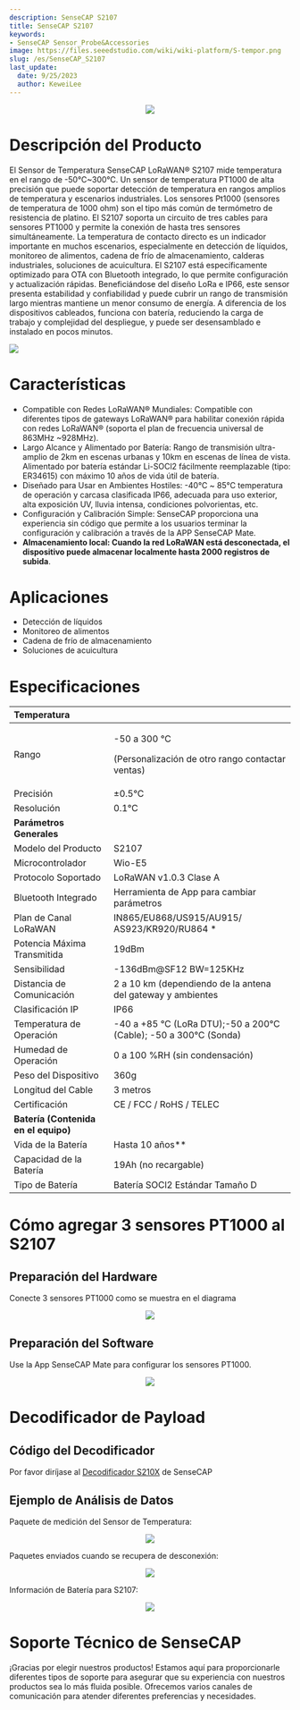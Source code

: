 ```yaml
---
description: SenseCAP S2107
title: SenseCAP S2107
keywords:
- SenseCAP Sensor_Probe&Accessories
image: https://files.seeedstudio.com/wiki/wiki-platform/S-tempor.png
slug: /es/SenseCAP_S2107
last_update:
  date: 9/25/2023
  author: KeweiLee
---
```


<div align="center"><img width={800} src="https://files.seeedstudio.com/wiki/SenseCAP/SenseCAP_LoRaWAN_S210X_Series/s2107/0.jpg" /></div>

# Descripción del Producto

El Sensor de Temperatura SenseCAP LoRaWAN® S2107 mide temperatura en el rango de -50°C~300°C. Un sensor de temperatura PT1000 de alta precisión que puede soportar detección de temperatura en rangos amplios de temperatura y escenarios industriales.
Los sensores Pt1000 (sensores de temperatura de 1000 ohm) son el tipo más común de termómetro de resistencia de platino. El S2107 soporta un circuito de tres cables para sensores PT1000 y permite la conexión de hasta tres sensores simultáneamente.
La temperatura de contacto directo es un indicador importante en muchos escenarios, especialmente en detección de líquidos, monitoreo de alimentos, cadena de frío de almacenamiento, calderas industriales, soluciones de acuicultura. El S2107 está específicamente optimizado para OTA con Bluetooth integrado, lo que permite configuración y actualización rápidas. Beneficiándose del diseño LoRa e IP66, este sensor presenta estabilidad y confiabilidad y puede cubrir un rango de transmisión largo mientras mantiene un menor consumo de energía. A diferencia de los dispositivos cableados, funciona con batería, reduciendo la carga de trabajo y complejidad del despliegue, y puede ser desensamblado e instalado en pocos minutos.


[![](https://files.seeedstudio.com/wiki/Seeed-WiKi/docs/images/300px-Get_One_Now_Banner-ragular.png)](https://www.seeedstudio.com/SenseCAP-S2101-LoRaWAN-Air-Temperature-and-Humidity-Sensor-p-5354.html)

# Características

- Compatible con Redes LoRaWAN® Mundiales: Compatible con diferentes tipos de gateways LoRaWAN® para habilitar conexión rápida con redes LoRaWAN® (soporta el plan de frecuencia universal de 863MHz ~928MHz).
- Largo Alcance y Alimentado por Batería: Rango de transmisión ultra-amplio de 2km en escenas urbanas y 10km en escenas de línea de vista. Alimentado por batería estándar Li-SOCl2 fácilmente reemplazable (tipo: ER34615) con máximo 10 años de vida útil de batería.
- Diseñado para Usar en Ambientes Hostiles: -40℃ ~ 85℃ temperatura de operación y carcasa clasificada IP66, adecuada para uso exterior, alta exposición UV, lluvia intensa, condiciones polvorientas, etc.
- Configuración y Calibración Simple: SenseCAP proporciona una experiencia sin código que permite a los usuarios terminar la configuración y calibración a través de la APP SenseCAP Mate.
- **Almacenamiento local: Cuando la red LoRaWAN está desconectada, el dispositivo puede almacenar localmente hasta 2000 registros de subida**.

# Aplicaciones

- Detección de líquidos
- Monitoreo de alimentos
- Cadena de frío de almacenamiento
- Soluciones de acuicultura

# Especificaciones

|**Temperatura**||
| :- | :- |
|Rango|<p>-50 a 300 ℃ </p><p>(Personalización de otro rango contactar ventas)</p>|
|Precisión|±0.5℃|
|Resolución|0\.1℃|
|**Parámetros Generales**||
|Modelo del Producto|S2107|
|Microcontrolador|Wio-E5|
|Protocolo Soportado|LoRaWAN v1.0.3 Clase A|
|Bluetooth Integrado|Herramienta de App para cambiar parámetros|
|Plan de Canal LoRaWAN|IN865/EU868/US915/AU915/ AS923/KR920/RU864 \*|
|Potencia Máxima Transmitida|19dBm|
|Sensibilidad|-136dBm@SF12 BW=125KHz|
|Distancia de Comunicación|2 a 10 km (dependiendo de la antena del gateway y ambientes|
|Clasificación IP|IP66|
|Temperatura de Operación|-40 a +85 °C (LoRa DTU);-50 a 200℃(Cable); -50 a 300℃ (Sonda)|
|Humedad de Operación|0 a 100 %RH (sin condensación)|
|Peso del Dispositivo|360g|
|Longitud del Cable|3 metros|
|Certificación|CE / FCC / RoHS / TELEC|
|**Batería (Contenida en el equipo)**||
|Vida de la Batería|Hasta 10 años\*\*|
|Capacidad de la Batería|19Ah (no recargable)|
|Tipo de Batería|Batería SOCl2 Estándar Tamaño D|

# Cómo agregar 3 sensores PT1000 al S2107

## Preparación del Hardware

Conecte 3 sensores PT1000 como se muestra en el diagrama
<div align="center"><img width={800} src="https://files.seeedstudio.com/wiki/SenseCAP/SenseCAP_LoRaWAN_S210X_Series/s2107/1.jpg" /></div>

## Preparación del Software

Use la App SenseCAP Mate para configurar los sensores PT1000.
<div align="center"><img width={800} src="https://files.seeedstudio.com/wiki/SenseCAP/SenseCAP_LoRaWAN_S210X_Series/s2107/2.png" /></div>

# Decodificador de Payload

## Código del Decodificador

Por favor diríjase al [Decodificador S210X](https://github.com/Seeed-Solution/SenseCAP-Decoder/tree/main/S210X) de SenseCAP

## Ejemplo de Análisis de Datos

Paquete de medición del Sensor de Temperatura:
<div align="center"><img width={800} src="https://files.seeedstudio.com/wiki/SenseCAP/SenseCAP_LoRaWAN_S210X_Series/s2107/3.png" /></div>

Paquetes enviados cuando se recupera de desconexión:
<div align="center"><img width={800} src="https://files.seeedstudio.com/wiki/SenseCAP/SenseCAP_LoRaWAN_S210X_Series/s2107/4.png" /></div>

Información de Batería para S2107:
<div align="center"><img width={800} src="https://files.seeedstudio.com/wiki/SenseCAP/SenseCAP_LoRaWAN_S210X_Series/s2107/5.png" /></div>

# Soporte Técnico de SenseCAP

¡Gracias por elegir nuestros productos! Estamos aquí para proporcionarle diferentes tipos de soporte para asegurar que su experiencia con nuestros productos sea lo más fluida posible. Ofrecemos varios canales de comunicación para atender diferentes preferencias y necesidades.

<div class="button_tech_support_container">
<a href="https://discord.gg/sensecap" class="button_tech_support_sensecap"></a>
<a href="https://support.sensecapmx.com/portal/en/home" class="button_tech_support_sensecap3"></a>
</div>

<div class="button_tech_support_container">
<a href="mailto:support@sensecapmx.com" class="button_tech_support_sensecap2"></a>
<a href="https://github.com/Seeed-Studio/wiki-documents/discussions/69" class="button_discussion"></a>
</div>